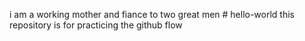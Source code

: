 i am a working mother and fiance to two great men # hello-world
this repository is for practicing the github flow 
